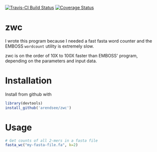 [![Travis-CI Build Status](https://travis-ci.org/arendsee/zwc.svg?branch=master)](https://travis-ci.org/arendsee/zwc)
[![Coverage Status](https://img.shields.io/codecov/c/github/arendsee/zwc/master.svg)](https://codecov.io/github/arendsee/zwc?branch=master)

zwc
===

I wrote this program because I needed a fast fasta word counter and the EMBOSS ```wordcount``` utility is extremely slow.

zwc is on the order of 10X to 100X faster than EMBOSS' program, depending on the parameters and input data.

Installation
============

Install from github with

```R
library(devtools)
install_github('arendsee/zwc')
```

Usage
=====

```R
# Get counts of all 2-mers in a fasta file
fasta_wc("my-fasta-file.fa", k=2)
```
